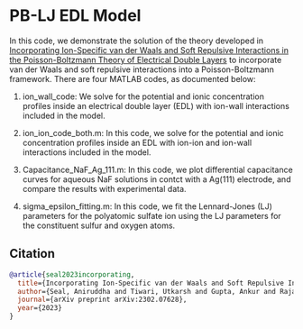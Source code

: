 # PB-LJ EDL Model

In this code, we demonstrate the solution of the theory developed in <a href="https://arxiv.org/abs/2302.07628">Incorporating Ion-Specific van der Waals and Soft Repulsive Interactions in the Poisson-Boltzmann Theory of Electrical Double Layers</a> to incorporate van der Waals and soft repulsive interactions into a Poisson-Boltzmann framework. There are four MATLAB codes, as documented below:

1. ion_wall_code: We solve for the potential and ionic concentration profiles inside an electrical double layer (EDL) with ion-wall interactions included in the model.

2. ion_ion_code_both.m: In this code, we solve for the potential and ionic concentration profiles inside an EDL with ion-ion and ion-wall interactions included in the model.

3. Capacitance_NaF_Ag_111.m: In this code, we plot differential capacitance curves for aqueous NaF solutions in contct with a Ag(111) electrode, and compare the results with experimental data.

4. sigma_epsilon_fitting.m: In this code, we fit the Lennard-Jones (LJ) parameters for the polyatomic sulfate ion using the LJ parameters for the constituent sulfur and oxygen atoms.

## Citation

```bibtex
@article{seal2023incorporating,
  title={Incorporating Ion-Specific van der Waals and Soft Repulsive Interactions in the Poisson-Boltzmann Theory of Electrical Double Layers},
  author={Seal, Aniruddha and Tiwari, Utkarsh and Gupta, Ankur and Rajan, Ananth Govind},
  journal={arXiv preprint arXiv:2302.07628},
  year={2023}
}
```
